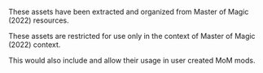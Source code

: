 These assets have been extracted and organized from Master of Magic (2022) resources.

These assets are restricted for use only in the context of Master of Magic (2022) context.

This would also include and allow their usage in user created MoM mods.
